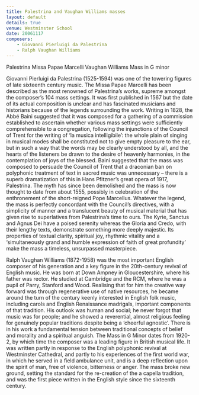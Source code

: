 ```yaml
---
title: Palestrina and Vaughan Williams masses
layout: default
details: true
venue: Westminster School
date: 20061117
composers:
    - Giovanni Pierluigi da Palestrina
    - Ralph Vaughan Williams
---
```

Palestrina Missa Papae Marcelli
Vaughan Williams Mass in G minor

Giovanni Pierluigi da Palestrina (1525-1594) was one of the towering figures of late sixteenth century music.  The Missa Papae Marcelli has been described as the most renowned of Palestrina’s works, supreme amongst the composer’s 104 mass settings.  It was first published in 1567 but the date of its actual composition is unclear and has fascinated musicians and historians because of the legends surrounding the work.  Writing in 1828, the Abbé Baini suggested that it was composed for a gathering of a commission established to ascertain whether various mass settings were sufficiently comprehensible to a congregation, following the injunctions of the Council of Trent for the writing of ‘la musica intelligibile’: the whole plain of singing in musical modes shall be constituted not to give empty pleasure to the ear, but in such a way that the words may be clearly understood by all, and the hearts of the listeners be drawn to the desire of heavenly harmonies, in the contemplation of joys of the blessed.  Baini suggested that the mass was composed to persuade the Council of Trent that a draconian ban on polyphonic treatment of text in sacred music was unnecessary – there is a superb dramatization of this in Hans Pfitzner’s great opera of 1917, Palestrina.  The myth has since been demolished and the mass is now thought to date from about 1555, possibly in celebration of the enthronement of the short-reigned Pope Marcellus.  Whatever the legend, the mass is perfectly concordant with the Council’s directives, with a simplicity of manner and a translucent beauty of musical material that has given rise to superlatives from Palestrina’s time to ours. The Kyrie, Sanctus and Agnus Dei have a poised serenity whereas the Gloria and Credo, with their lengthy texts, demonstrate something more deeply majestic.  Its properties of textual clarity, spiritual joy, rhythmic vitality and a ‘simultaneously grand and humble expression of faith of great profundity’ make the mass a timeless, unsurpassed masterpiece.

Ralph Vaughan Williams (1872-1958) was the most important English composer of his generation and a key figure in the 20th-century revival of English music.  He was born at Down Ampney in Gloucestershire, where his father was rector.  He studied at Cambridge and the RCM, where he was a pupil of Parry, Stanford and Wood. Realising that for him the creative way forward was through regenerative use of native resources, he became around the turn of the century keenly interested in English folk music, including carols and English Renaissance madrigals, important components of that tradition.  His outlook was human and social; he never forgot that music was for people; and he showed a reverential, almost religious feeling for genuinely popular traditions despite being a ‘cheerful agnostic’.  There is in his work a fundamental tension between traditional concepts of belief and morality and a spiritual anguish.  The Mass in G Minor dates from 1920-2, by which time the composer was a leading figure in British musical life. It was written partly in response to the English polyphonic revival at Westminster Cathedral, and partly to his experiences of the first world war, in which he served in a field ambulance unit, and is a deep reflection upon the spirit of man, free of violence, bitterness or anger.  The mass broke new ground, setting the standard for the re-creation of the a capella tradition, and was the first piece written in the English style since the sixteenth century.